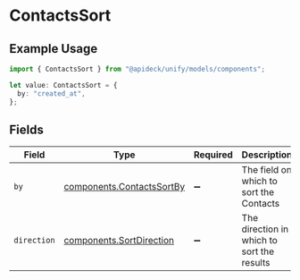 # ContactsSort

## Example Usage

```typescript
import { ContactsSort } from "@apideck/unify/models/components";

let value: ContactsSort = {
  by: "created_at",
};
```

## Fields

| Field                                                                  | Type                                                                   | Required                                                               | Description                                                            | Example                                                                |
| ---------------------------------------------------------------------- | ---------------------------------------------------------------------- | ---------------------------------------------------------------------- | ---------------------------------------------------------------------- | ---------------------------------------------------------------------- |
| `by`                                                                   | [components.ContactsSortBy](../../models/components/contactssortby.md) | :heavy_minus_sign:                                                     | The field on which to sort the Contacts                                | created_at                                                             |
| `direction`                                                            | [components.SortDirection](../../models/components/sortdirection.md)   | :heavy_minus_sign:                                                     | The direction in which to sort the results                             |                                                                        |